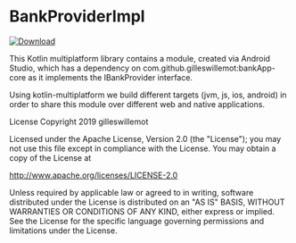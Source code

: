 # BankProviderImpl

[ ![Download](https://api.bintray.com/packages/gillesw/maven/bankApp-core/images/download.svg?version=3.1.1) ](https://bintray.com/gillesw/maven/bankApp-core/3.1.1/link)

This Kotlin multiplatform library contains a module, created via Android Studio, which has a dependency on com.github.gilleswillemot:bankApp-core
as it implements the IBankProvider interface.

Using kotlin-multiplatform we build different targets (jvm, js, ios, android) in order to share this module over different
web and native applications.

License
Copyright 2019 gilleswillemot

Licensed under the Apache License, Version 2.0 (the "License");
you may not use this file except in compliance with the License.
You may obtain a copy of the License at

   http://www.apache.org/licenses/LICENSE-2.0

Unless required by applicable law or agreed to in writing, software
distributed under the License is distributed on an "AS IS" BASIS,
WITHOUT WARRANTIES OR CONDITIONS OF ANY KIND, either express or implied.
See the License for the specific language governing permissions and
limitations under the License.
